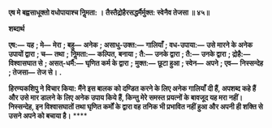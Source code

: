 **एष मे बह्वसाधूक्तो वधोपायाश्च निॢमता: ।** **तैस्तैद्र्रोहैरसद्धर्मैर्मुक्त: स्वेनैव तेजसा ॥ ४५॥** 

**शब्दार्थ** 

**एष:—** **यह** **; मे—** **मेरा** **; बहु—** **अनेक** **; असाधु-उक्त:—** **गालियाँ** **; वध-उपाया:—** **उसे मारने के अनेक उपायों द्वारा** **; च—** **तथा** **;** **निॢमता:—** **कल्पित, बनाया** **; तै:—** **उनके द्वारा** **; तै:—** **उनके द्वारा** **; द्रोहै:—** **विश्वासघात से** **; असत्-धर्मै:—** **घृणित कर्म के द्वारा** **;** **मुक्त:—** **छूटा हुआ** **; स्वेन—** **अपने** **; एव—** **निस्सन्देह** **; तेजसा—** **तेज से।** **.** 

**हिरण्यकशिपु ने विचार किया: मैंने इस बालक को दण्डित करने के लिए अनेक गालियाँ** **दी हैं, अपशब्द कहे हैं और उसे मार डालने के लिए अनेक उपाय किये हैं, किन्तु मेरे समस्त** **प्रयत्नों के बावजूद यह मरा नहीं। निस्सन्देह, इन विश्वासघातों तथा घृणित कर्मों के द्वारा वह** **तनिक भी प्रभावित नहीं हुआ और अपनी ही शक्ति से उसने अपने को बचाया है।** **** 